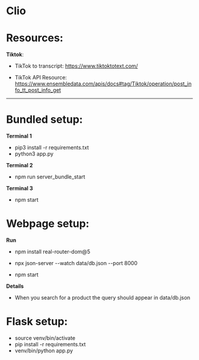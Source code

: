 # Clio



# Resources:

**Tiktok**:
- TikTok to transcript: https://www.tiktoktotext.com/

- TikTok API Resource: https://www.ensembledata.com/apis/docs#tag/Tiktok/operation/post_info_tt_post_info_get


______________________________

# Bundled setup:
**Terminal 1**
- pip3 install -r requirements.txt 
- python3 app.py

**Terminal 2**
- npm run server_bundle_start
  
**Terminal 3**
- npm start

# Webpage setup:
**Run**
- npm install real-router-dom@5
- npx json-server --watch data/db.json --port 8000

- npm start


**Details**
- When you search for a product the query should appear in  data/db.json
    
# Flask setup:
- source venv/bin/activate      
- pip install -r requirements.txt 
- venv/bin/python app.py
